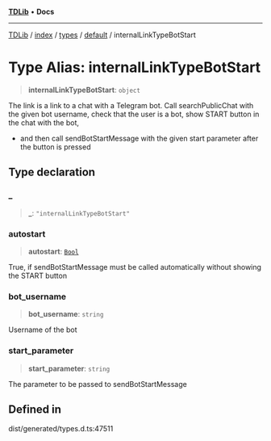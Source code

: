 [**TDLib**](../../../../../../README.md) • **Docs**

***

[TDLib](../../../../../../modules.md) / [index](../../../../../README.md) / [types](../../../README.md) / [default](../README.md) / internalLinkTypeBotStart

# Type Alias: internalLinkTypeBotStart

> **internalLinkTypeBotStart**: `object`

The link is a link to a chat with a Telegram bot. Call searchPublicChat with the given bot username, check that the user is a bot, show START button in the chat with the bot,

- and then call sendBotStartMessage with the given start parameter after the button is pressed

## Type declaration

### \_

> **\_**: `"internalLinkTypeBotStart"`

### autostart

> **autostart**: [`Bool`](Bool.md)

True, if sendBotStartMessage must be called automatically without showing the START button

### bot\_username

> **bot\_username**: `string`

Username of the bot

### start\_parameter

> **start\_parameter**: `string`

The parameter to be passed to sendBotStartMessage

## Defined in

dist/generated/types.d.ts:47511
